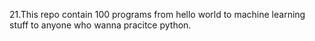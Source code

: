 21.This repo contain 100 programs from hello world to machine learning stuff to anyone who wanna pracitce python.
 
